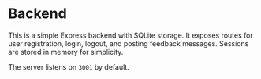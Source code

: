 # Backend

This is a simple Express backend with SQLite storage. It exposes routes for user registration, login, logout, and posting feedback messages. Sessions are stored in memory for simplicity.

The server listens on `3001` by default.
